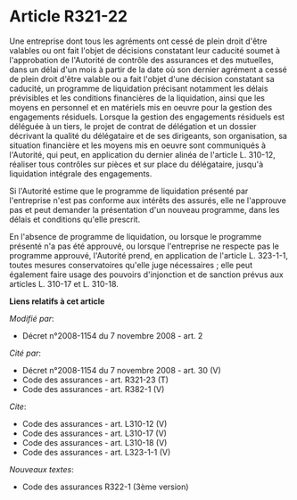 # Article R321-22

Une entreprise dont tous les agréments ont cessé de plein droit d'être valables ou ont fait l'objet de décisions constatant
leur caducité soumet à l'approbation de l'Autorité de contrôle des assurances et des mutuelles, dans un délai d'un mois à
partir de la date où son dernier agrément a cessé de plein droit d'être valable ou a fait l'objet d'une décision constatant
sa caducité, un programme de liquidation précisant notamment les délais prévisibles et les conditions financières de la
liquidation, ainsi que les moyens en personnel et en matériels mis en oeuvre pour la gestion des engagements résiduels.
Lorsque la gestion des engagements résiduels est déléguée à un tiers, le projet de contrat de délégation et un dossier
décrivant la qualité du délégataire et de ses dirigeants, son organisation, sa situation financière et les moyens mis en
oeuvre sont communiqués à l'Autorité, qui peut, en application du dernier alinéa de l'article L. 310-12, réaliser tous
contrôles sur pièces et sur place du délégataire, jusqu'à liquidation intégrale des engagements. 

Si l'Autorité estime que le programme de liquidation présenté par l'entreprise n'est pas conforme aux intérêts des assurés,
elle ne l'approuve pas et peut demander la présentation d'un nouveau programme, dans les délais et conditions qu'elle
prescrit. 

En l'absence de programme de liquidation, ou lorsque le programme présenté n'a pas été approuvé, ou lorsque l'entreprise ne
respecte pas le programme approuvé, l'Autorité prend, en application de l'article L. 323-1-1, toutes mesures conservatoires
qu'elle juge nécessaires ; elle peut également faire usage des pouvoirs d'injonction et de sanction prévus aux articles L.
310-17 et L. 310-18.

**Liens relatifs à cet article**

_Modifié par_:

  - Décret n°2008-1154 du 7 novembre 2008 - art. 2

_Cité par_:

  - Décret n°2008-1154 du 7 novembre 2008 - art. 30 (V)
  - Code des assurances - art. R321-23 (T)
  - Code des assurances - art. R382-1 (V)

_Cite_:

  - Code des assurances - art. L310-12 (V)
  - Code des assurances - art. L310-17 (V)
  - Code des assurances - art. L310-18 (V)
  - Code des assurances - art. L323-1-1 (V)

_Nouveaux textes_:

  - Code des assurances R322-1 (3ème version)
